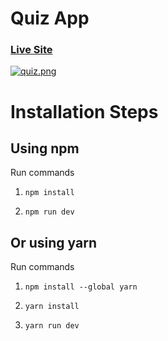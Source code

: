 # Quiz App

### [Live Site](https://wizardly-bell-75108d.netlify.app/)

[![quiz.png](https://i.postimg.cc/mhf53694/quiz.png)](https://postimg.cc/zH7787p2)


# Installation Steps

## Using npm

Run commands

1) ```npm install```


2) ```npm run dev```


## Or using yarn

Run commands 

1) ```npm install --global yarn```

2) ```yarn install```

3) ```yarn run dev```

